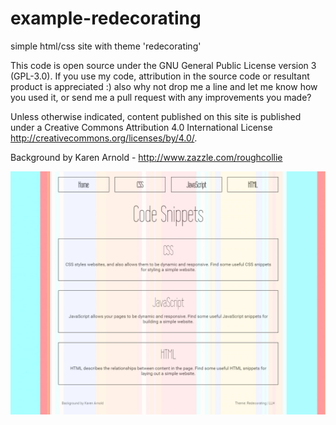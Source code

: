# example-redecorating
simple html/css site with theme 'redecorating'

This code is open source under the GNU General Public License version 3 (GPL-3.0). If you use my code, attribution in the source code or resultant product is appreciated :) also why not drop me a line and let me know how you used it, or send me a pull request with any improvements you made?

Unless otherwise indicated, content published on this site is published under a Creative Commons Attribution 4.0 International License http://creativecommons.org/licenses/by/4.0/.

Background by Karen Arnold - http://www.zazzle.com/roughcollie

![screenshot](screenshot.png)